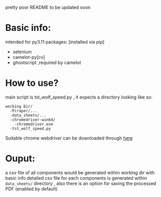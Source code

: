 pretty poor README to be updated soon
# Basic info:
intended for py3.11
packages: [installed via pip]
  -  selenium
  -  camelot-py[cv]
  -  ghostscript ,required by camelot
# How to use?
main script is tst_wolf_speed.py , it expects a directory looking like so:
```
working Dir/
  -Pcraper/...
  -data_sheets/...
  -chromedriver-win64/
    -chromedriver.exe
  -tst_wolf_speed.py
```
Suitable chrome webdriver can be downloaded through [here](https://googlechromelabs.github.io/chrome-for-testing/) 

# Ouput:
a csv file of all components would be generated within working dir with basic info
detailed csv file for each components is generated within `data_sheets/` directory , also there is an option for saving the processed PDF (enabled by default)
